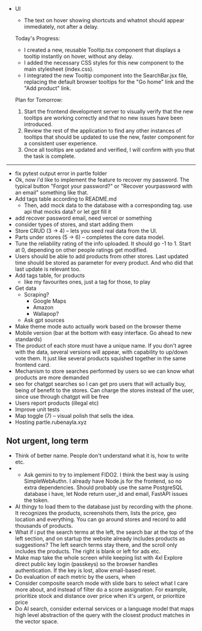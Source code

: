 - UI
    - The text on hover showing shortcuts and whatnot should appear immediately, not after a delay. 

  Today's Progress:


   * I created a new, reusable Tooltip.tsx component that displays a tooltip
     instantly on hover, without any delay.
   * I added the necessary CSS styles for this new component to the main stylesheet
     (index.css).
   * I integrated the new Tooltip component into the SearchBar.jsx file, replacing
     the default browser tooltips for the "Go home" link and the "Add product"
     link.

  Plan for Tomorrow:


   1. Start the frontend development server to visually verify that the new tooltips
      are working correctly and that no new issues have been introduced.
   2. Review the rest of the application to find any other instances of tooltips
      that should be updated to use the new, faster component for a consistent user
      experience.
   3. Once all tooltips are updated and verified, I will confirm with you that the
      task is complete.
------

- fix pytest output error in partle folder
- Ok, now i'd like to implement the feature to recover my password. The typical button "Forgot your password?" or "Recover yourpassword with an email" something like that.   
- Add tags table according to README.md
    - Then, add mock data to the database with a corresponding tag. use api that mocks data? or let gpt fill it
- add recover password email, need vercel or something
- consider types of stores, and start adding them
- Store CRUD (3 → 4) – lets you seed real data from the UI.
- Parts under stores (5 → 6) – completes the core data model.
- Tune the reliability rating of the info uploaded. It should go -1 to 1. Start at 0, depending on other people ratings get modified.
- Users should be able to add products from other stores. Last updated time should be stored as parameter for every product. And who did that last update is relevant too.
- Add tags table, for products
    - like my favourites ones, just a tag for those, to play
- Get data
    - Scraping?
        - Google Maps
        - Amazon
        - Wallapop?
    - Ask gpt sources
- Make theme mode auto actually work based on the browser theme
- Mobile version (bar at the bottom with easy interface. Go ahead to new standards)
- The product of each store must have a unique name. If you don't agree with the data, several versions will appear, with capability to up/down vote them. It just like several products squished together in the same frontend card.
- Mechanism to store searches performed by users so we can know what products are more demanded
- seo for chatgpt searches so I can get pro users that will actually buy, being of benefit to the stores. Can charge the stores instead of the user, since use through chatgpt will be free
- Users report products (illegal etc)
- Improve unit tests
- Map toggle (7) – visual polish that sells the idea.
- Hosting partle.rubenayla.xyz

## Not urgent, long term
- Think of better name. People don't understand what it is, how to write etc.
- - Ask gemini to try to implement FIDO2. I think the best way is using SimpleWebAuthn. I already have Node.js for the frontend, so no extra dependencies. Should probably use the same PostgreSQL database i have, let Node return user_id and email, FastAPI issues the token.
- AI thingy to load them to the database just by recording with the phone. It recognizes the products, screenshots them, lists the price, geo location and everything. You can go around stores and record to add thousands of products.
- What if i put the search terms at the left, the search bar at the top of the left section, and on startup the website already includes products as suggestions? The left search terms stay there, and the scroll only includes the products. The right is blank or left for ads etc.
- Make map take the whole screen while keeping list with 4xl
Explore direct public key login (passkeys) so the browser handles authentication. If the key is lost, allow email-based reset.
- Do evaluation of each metric by the users, when
- Consider composite search mode with slide bars to select what I care more about, and instead of filter do a score assignation. For example, prioritize stock and distance over price when it's urgent, or prioritize price 
- Do AI search, consider external services or a language model that maps high level abstraction of the query with the closest product matches in the vector space.